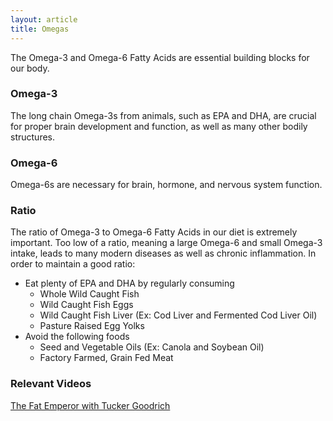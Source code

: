 ```yaml
---
layout: article
title: Omegas
---
```


The Omega-3 and Omega-6 Fatty Acids are essential building blocks for our body.

### Omega-3

The long chain Omega-3s from animals, such as EPA and DHA, are crucial for proper brain development and function, as well as many other bodily structures.

### Omega-6

Omega-6s are necessary for brain, hormone, and nervous system function.

### Ratio

The ratio of Omega-3 to Omega-6 Fatty Acids in our diet is extremely important. Too low of a ratio, meaning a large Omega-6 and small Omega-3 intake, leads to many modern diseases as well as chronic inflammation. In order to maintain a good ratio:

* Eat plenty of EPA and DHA by regularly consuming
  * Whole Wild Caught Fish
  * Wild Caught Fish Eggs
  * Wild Caught Fish Liver (Ex: Cod Liver and Fermented Cod Liver Oil)
  * Pasture Raised Egg Yolks
* Avoid the following foods
  * Seed and Vegetable Oils (Ex: Canola and Soybean Oil)
  * Factory Farmed, Grain Fed Meat

### Relevant Videos

[The Fat Emperor with Tucker Goodrich](<https://thefatemperor.com/sinning-with-seed-oils-are-vegetable-oils-healthy-tucker-goodrich-podcast-10/>)